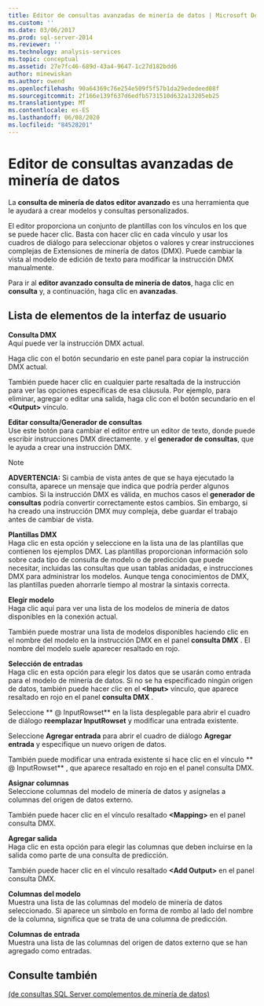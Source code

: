 ```yaml
---
title: Editor de consultas avanzadas de minería de datos | Microsoft Docs
ms.custom: ''
ms.date: 03/06/2017
ms.prod: sql-server-2014
ms.reviewer: ''
ms.technology: analysis-services
ms.topic: conceptual
ms.assetid: 27e7fc46-689d-43a4-9647-1c27d182bdd6
author: minewiskan
ms.author: owend
ms.openlocfilehash: 90a64369c76e254e509f5f57b1da29ededeed08f
ms.sourcegitcommit: 2f166e139f637d6edfb5731510d632a13205eb25
ms.translationtype: MT
ms.contentlocale: es-ES
ms.lasthandoff: 06/08/2020
ms.locfileid: "84528201"
---
```

# <a name="advanced-data-mining-query-editor"></a>Editor de consultas avanzadas de minería de datos
  La **consulta de minería de datos editor avanzado** es una herramienta que le ayudará a crear modelos y consultas personalizados.  
  
 El editor proporciona un conjunto de plantillas con los vínculos en los que se puede hacer clic. Basta con hacer clic en cada vínculo y usar los cuadros de diálogo para seleccionar objetos o valores y crear instrucciones complejas de Extensiones de minería de datos (DMX). Puede cambiar la vista al modelo de edición de texto para modificar la instrucción DMX manualmente.  
  
 Para ir al **editor avanzado consulta de minería de datos**, haga clic en **consulta** y, a continuación, haga clic en **avanzadas**.  
  
## <a name="ui-element-list"></a>Lista de elementos de la interfaz de usuario  
 **Consulta DMX**  
 Aquí puede ver la instrucción DMX actual.  
  
 Haga clic con el botón secundario en este panel para copiar la instrucción DMX actual.  
  
 También puede hacer clic en cualquier parte resaltada de la instrucción para ver las opciones específicas de esa cláusula. Por ejemplo, para eliminar, agregar o editar una salida, haga clic con el botón secundario en el **\<Output>** vínculo.  
  
 **Editar consulta/Generador de consultas**  
 Use este botón para cambiar el editor entre un editor de texto, donde puede escribir instrucciones DMX directamente. y el **generador de consultas**, que le ayuda a crear una instrucción DMX.  
  
> [!NOTE]  
>  **ADVERTENCIA:** Si cambia de vista antes de que se haya ejecutado la consulta, aparece un mensaje que indica que podría perder algunos cambios. Si la instrucción DMX es válida, en muchos casos el **generador de consultas** podría convertir correctamente estos cambios. Sin embargo, si ha creado una instrucción DMX muy compleja, debe guardar el trabajo antes de cambiar de vista.  
  
 **Plantillas DMX**  
 Haga clic en esta opción y seleccione en la lista una de las plantillas que contienen los ejemplos DMX. Las plantillas proporcionan información solo sobre cada tipo de consulta de modelo o de predicción que puede necesitar, incluidas las consultas que usan tablas anidadas, e instrucciones DMX para administrar los modelos. Aunque tenga conocimientos de DMX, las plantillas pueden ahorrarle tiempo al mostrar la sintaxis correcta.  
  
 **Elegir modelo**  
 Haga clic aquí para ver una lista de los modelos de minería de datos disponibles en la conexión actual.  
  
 También puede mostrar una lista de modelos disponibles haciendo clic en el nombre del modelo en la instrucción DMX en el panel **consulta DMX** . El nombre del modelo suele aparecer resaltado en rojo.  
  
 **Selección de entradas**  
 Haga clic en esta opción para elegir los datos que se usarán como entrada para el modelo de minería de datos. Si no se ha especificado ningún origen de datos, también puede hacer clic en el **\<Input>** vínculo, que aparece resaltado en rojo en el panel **consulta DMX** .  
  
 Seleccione ** \@ InputRowset** en la lista desplegable para abrir el cuadro de diálogo **reemplazar InputRowset** y modificar una entrada existente.  
  
 Seleccione **Agregar entrada** para abrir el cuadro de diálogo **Agregar entrada** y especifique un nuevo origen de datos.  
  
 También puede modificar una entrada existente si hace clic en el vínculo ** \@ InputRowset** , que aparece resaltado en rojo en el panel consulta DMX.  
  
 **Asignar columnas**  
 Seleccione columnas del modelo de minería de datos y asígnelas a columnas del origen de datos externo.  
  
 También puede hacer clic en el vínculo resaltado **\<Mapping>** en el panel consulta DMX.  
  
 **Agregar salida**  
 Haga clic en esta opción para elegir las columnas que deben incluirse en la salida como parte de una consulta de predicción.  
  
 También puede hacer clic en el vínculo resaltado **\<Add Output>** en el panel consulta DMX.  
  
 **Columnas del modelo**  
 Muestra una lista de las columnas del modelo de minería de datos seleccionado. Si aparece un símbolo en forma de rombo al lado del nombre de la columna, significa que se trata de una columna de predicción.  
  
 **Columnas de entrada**  
 Muestra una lista de las columnas del origen de datos externo que se han agregado como entradas.  
  
## <a name="see-also"></a>Consulte también  
 [&#40;de consultas SQL Server complementos de minería de datos&#41;](query-sql-server-data-mining-add-ins.md)  
  
  
